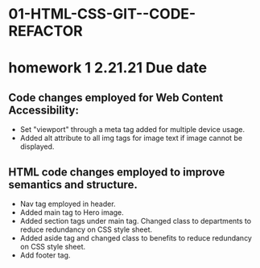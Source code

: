 # 01-HTML-CSS-GIT--CODE-REFACTOR
# homework 1   2.21.21 Due date
## Code changes employed for Web Content Accessibility:
* Set "viewport" through a meta tag added for multiple device usage.
* Added alt attribute to all img tags for image text if image cannot be displayed.
## HTML code changes employed to improve semantics and structure.
* Nav tag employed in header.
* Added main tag to Hero image.
* Added section tags under main tag.  Changed class to departments to reduce redundancy on CSS style sheet.
* Added aside tag and changed class to benefits to reduce redundancy on CSS style sheet.
* Add footer tag.
## 





